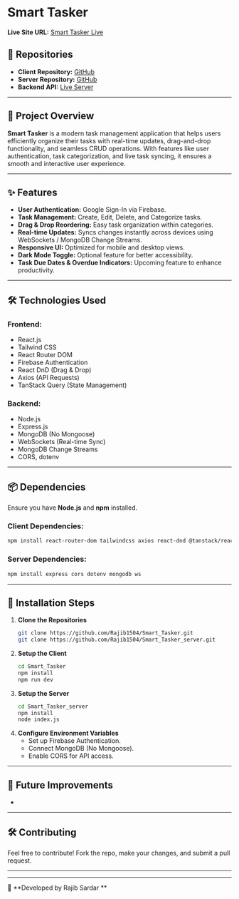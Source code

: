 
# Smart Tasker

**Live Site URL:** [Smart Tasker Live](https://smarttasker-ba631.web.app)

## 📂 Repositories

- **Client Repository:** [GitHub](https://github.com/Rajib1504/Smart_Tasker)
- **Server Repository:** [GitHub](https://github.com/Rajib1504/Smart_Tasker_server)
- **Backend API:** [Live Server](https://todo-server-three-pi.vercel.app)

---

## 🚀 Project Overview

**Smart Tasker** is a modern task management application that helps users efficiently organize their tasks with real-time updates, drag-and-drop functionality, and seamless CRUD operations. With features like user authentication, task categorization, and live task syncing, it ensures a smooth and interactive user experience.

---

## ✨ Features

- **User Authentication:** Google Sign-In via Firebase.
- **Task Management:** Create, Edit, Delete, and Categorize tasks.
- **Drag & Drop Reordering:** Easy task organization within categories.
- **Real-time Updates:** Syncs changes instantly across devices using WebSockets / MongoDB Change Streams.
- **Responsive UI:** Optimized for mobile and desktop views.
- **Dark Mode Toggle:** Optional feature for better accessibility.
- **Task Due Dates & Overdue Indicators:** Upcoming feature to enhance productivity.

---

## 🛠 Technologies Used

### Frontend:

- React.js
- Tailwind CSS
- React Router DOM
- Firebase Authentication
- React DnD (Drag & Drop)
- Axios (API Requests)
- TanStack Query (State Management)

### Backend:

- Node.js
- Express.js
- MongoDB (No Mongoose)
- WebSockets (Real-time Sync)
- MongoDB Change Streams
- CORS, dotenv

---

## 📦 Dependencies

Ensure you have **Node.js** and **npm** installed.

### Client Dependencies:

```bash
npm install react-router-dom tailwindcss axios react-dnd @tanstack/react-query firebase react-toastify
```

### Server Dependencies:

```bash
npm install express cors dotenv mongodb ws
```

---

## 🔧 Installation Steps

1. **Clone the Repositories**
   ```bash
   git clone https://github.com/Rajib1504/Smart_Tasker.git
   git clone https://github.com/Rajib1504/Smart_Tasker_server.git
   ```
2. **Setup the Client**
   ```bash
   cd Smart_Tasker
   npm install
   npm run dev
   ```
3. **Setup the Server**
   ```bash
   cd Smart_Tasker_server
   npm install
   node index.js
   ```
4. **Configure Environment Variables**
   - Set up Firebase Authentication.
   - Connect MongoDB (No Mongoose).
   - Enable CORS for API access.

---

## 📌 Future Improvements

-

---

## 🛠 Contributing

Feel free to contribute! Fork the repo, make your changes, and submit a pull request.

---



---

🚀 **Developed by Rajib Sardar **

